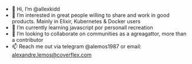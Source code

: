- 👋 Hi, I’m @allexkidd
- 👀 I’m interested in great people willing to share and work in good products. Mainly in Elixir, Kubernetes & Docker users
- 🌱 I’m currently learning javascript por personall recreation
- 💞️ I’m looking to collaborate on communities as a agreagattor, more than a contributor
- 📫 Reach me out via telegram @alemos1987 or email: alexandre.lemos@coverflex.com

<!---
allexkidd/allexkidd is a ✨ special ✨ repository because its `README.md` (this file) appears on your GitHub profile.
You can click the Preview link to take a look at your changes.
--->
